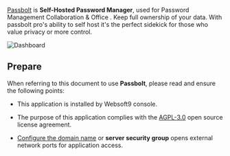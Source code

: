 [Passbolt](https://www.passbolt.com/) is **Self-Hosted Password Manager**, used for Password Management Collaboration & Office . Keep full ownership of your data. With passbolt pro's ability to self host it's the perfect sidekick for those who value privacy or more control.


![Dashboard](https://libs.websoft9.com/Websoft9/DocsPicture/zh/passbolt/passbolt-gui-websoft9.webp)


## Prepare

When referring to this document to use **Passbolt**, please read and ensure the following points:

- This application is installed by Websoft9 console.

- The purpose of this application complies with the [AGPL-3.0](https://opensource.org/licenses/AGPL-3.0) open source license agreement.

- [Configure the domain name](./domain-set) or **server security group** opens external network ports for application access.